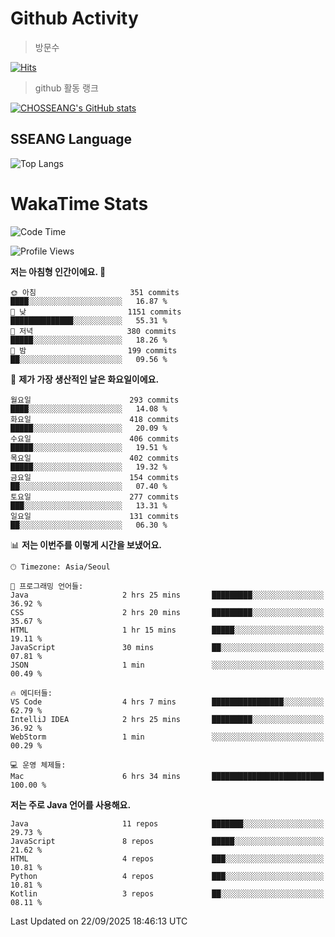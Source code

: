 <!--
**CHOSSEANG/CHOSSEANG** is a ✨ _special_ ✨ repository because its `README.md` (this file) appears on your GitHub profile.

Here are some ideas to get you started:

- 🔭 I’m currently working on ...
- 🌱 I’m currently learning ...
- 👯 I’m looking to collaborate on ...
- 🤔 I’m looking for help with ...
- 💬 Ask me about ...
- 📫 How to reach me: ...
- 😄 Pronouns: ...
- ⚡ Fun fact: ...
-->

# Github Activity
> 방문수

[![Hits](https://hits.seeyoufarm.com/api/count/incr/badge.svg?url=https%3A%2F%2Fgithub.com%2FCHOSSEANG&count_bg=%238AED3E&title_bg=%23495358&icon=electron.svg&icon_color=%23E7E7E7&title=CHOSSEANG&edge_flat=false)](https://hits.seeyoufarm.com)
> github 활동 랭크

[![CHOSSEANG's GitHub stats](https://github-readme-stats.vercel.app/api?username=CHOSSEANG)](https://github.com/CHOSSEANG/github-readme-stats)

## SSEANG Language
![Top Langs](https://github-readme-stats.vercel.app/api/top-langs/?username=CHOSSEANG&layout=compact)

# WakaTime Stats

<!--START_SECTION:waka-->
![Code Time](http://img.shields.io/badge/Code%20Time-843%20hrs%2023%20mins-blue)

![Profile Views](http://img.shields.io/badge/Profile%20Views-0-blue)

**저는 아침형 인간이에요. 🐤** 

```text
🌞 아침                     351 commits         ████░░░░░░░░░░░░░░░░░░░░░   16.87 % 
🌆 낮　                     1151 commits        ██████████████░░░░░░░░░░░   55.31 % 
🌃 저녁                     380 commits         █████░░░░░░░░░░░░░░░░░░░░   18.26 % 
🌙 밤　                     199 commits         ██░░░░░░░░░░░░░░░░░░░░░░░   09.56 % 
```
📅 **제가 가장 생산적인 날은 화요일이에요.** 

```text
월요일                      293 commits         ████░░░░░░░░░░░░░░░░░░░░░   14.08 % 
화요일                      418 commits         █████░░░░░░░░░░░░░░░░░░░░   20.09 % 
수요일                      406 commits         █████░░░░░░░░░░░░░░░░░░░░   19.51 % 
목요일                      402 commits         █████░░░░░░░░░░░░░░░░░░░░   19.32 % 
금요일                      154 commits         ██░░░░░░░░░░░░░░░░░░░░░░░   07.40 % 
토요일                      277 commits         ███░░░░░░░░░░░░░░░░░░░░░░   13.31 % 
일요일                      131 commits         ██░░░░░░░░░░░░░░░░░░░░░░░   06.30 % 
```


📊 **저는 이번주를 이렇게 시간을 보냈어요.** 

```text
🕑︎ Timezone: Asia/Seoul

💬 프로그래밍 언어들: 
Java                     2 hrs 25 mins       █████████░░░░░░░░░░░░░░░░   36.92 % 
CSS                      2 hrs 20 mins       █████████░░░░░░░░░░░░░░░░   35.67 % 
HTML                     1 hr 15 mins        █████░░░░░░░░░░░░░░░░░░░░   19.11 % 
JavaScript               30 mins             ██░░░░░░░░░░░░░░░░░░░░░░░   07.81 % 
JSON                     1 min               ░░░░░░░░░░░░░░░░░░░░░░░░░   00.49 % 

🔥 에디터들: 
VS Code                  4 hrs 7 mins        ████████████████░░░░░░░░░   62.79 % 
IntelliJ IDEA            2 hrs 25 mins       █████████░░░░░░░░░░░░░░░░   36.92 % 
WebStorm                 1 min               ░░░░░░░░░░░░░░░░░░░░░░░░░   00.29 % 

💻 운영 체제들: 
Mac                      6 hrs 34 mins       █████████████████████████   100.00 % 
```

**저는 주로 Java 언어를 사용해요.** 

```text
Java                     11 repos            ███████░░░░░░░░░░░░░░░░░░   29.73 % 
JavaScript               8 repos             █████░░░░░░░░░░░░░░░░░░░░   21.62 % 
HTML                     4 repos             ███░░░░░░░░░░░░░░░░░░░░░░   10.81 % 
Python                   4 repos             ███░░░░░░░░░░░░░░░░░░░░░░   10.81 % 
Kotlin                   3 repos             ██░░░░░░░░░░░░░░░░░░░░░░░   08.11 % 
```




 Last Updated on 22/09/2025 18:46:13 UTC
<!--END_SECTION:waka-->
